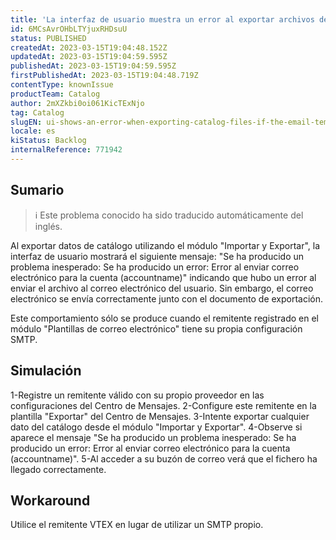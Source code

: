 ```yaml
---
title: 'La interfaz de usuario muestra un error al exportar archivos de catálogo si el remitente de la plantilla de correo electrónico tiene su propio SMTP.'
id: 6MCsAvrOHbLTYjuxRHDsuU
status: PUBLISHED
createdAt: 2023-03-15T19:04:48.152Z
updatedAt: 2023-03-15T19:04:59.595Z
publishedAt: 2023-03-15T19:04:59.595Z
firstPublishedAt: 2023-03-15T19:04:48.719Z
contentType: knownIssue
productTeam: Catalog
author: 2mXZkbi0oi061KicTExNjo
tag: Catalog
slugEN: ui-shows-an-error-when-exporting-catalog-files-if-the-email-template-sender-has-its-own-smtp
locale: es
kiStatus: Backlog
internalReference: 771942
---
```


## Sumario

>ℹ️ Este problema conocido ha sido traducido automáticamente del inglés.



Al exportar datos de catálogo utilizando el módulo "Importar y Exportar", la interfaz de usuario mostrará el siguiente mensaje: "Se ha producido un problema inesperado: Se ha producido un error: Error al enviar correo electrónico para la cuenta (accountname)" indicando que hubo un error al enviar el archivo al correo electrónico del usuario. Sin embargo, el correo electrónico se envía correctamente junto con el documento de exportación.

Este comportamiento sólo se produce cuando el remitente registrado en el módulo "Plantillas de correo electrónico" tiene su propia configuración SMTP.


##

## Simulación



1-Registre un remitente válido con su propio proveedor en las configuraciones del Centro de Mensajes.
2-Configure este remitente en la plantilla "Exportar" del Centro de Mensajes.
3-Intente exportar cualquier dato del catálogo desde el módulo "Importar y Exportar".
4-Observe si aparece el mensaje "Se ha producido un problema inesperado: Se ha producido un error: Error al enviar correo electrónico para la cuenta (accountname)".
5-Al acceder a su buzón de correo verá que el fichero ha llegado correctamente.



## Workaround



Utilice el remitente VTEX en lugar de utilizar un SMTP propio.





